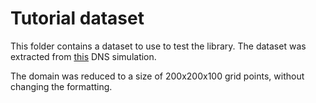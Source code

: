 # Tutorial dataset

This folder contains a dataset to use to test the library. The dataset was extracted from [this](https://blastnet.github.io/jung2021.html) DNS simulation. 

The domain was reduced to a size of 200x200x100 grid points, without changing the formatting.

